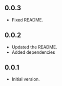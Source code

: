## 0.0.3

- Fixed README.

## 0.0.2

- Updated the README.
- Added dependencies

## 0.0.1

- Initial version.
